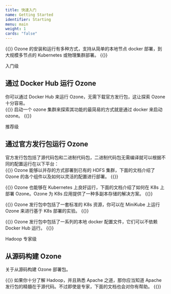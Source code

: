 ```yaml
---
title: 快速入门
name: Getting Started
identifier: Starting
menu: main
weight: 1
cards: "false"
---
```

<!---
  Licensed to the Apache Software Foundation (ASF) under one or more
  contributor license agreements.  See the NOTICE file distributed with
  this work for additional information regarding copyright ownership.
  The ASF licenses this file to You under the Apache License, Version 2.0
  (the "License"); you may not use this file except in compliance with
  the License.  You may obtain a copy of the License at

      http://www.apache.org/licenses/LICENSE-2.0

  Unless required by applicable law or agreed to in writing, software
  distributed under the License is distributed on an "AS IS" BASIS,
  WITHOUT WARRANTIES OR CONDITIONS OF ANY KIND, either express or implied.
  See the License for the specific language governing permissions and
  limitations under the License.
-->


{{<jumbotron title="安装 Ozone">}}
Ozone 的安装和运行有多种方式，支持从简单的本地节点 docker 部署，到大规模多节点的 Kubernetes 或物理集群部署。
{{</jumbotron>}}

<section class="row cardgroup">

<span class="label label-warning label-">入门级</span>

<h2>通过 Docker Hub 运行 Ozone</h2>

你可以通过 Docker Hub 来运行 Ozone，无需下载官方发行包，这让探索 Ozone 十分容易。
<br />
  {{<card title="在 Docker 中启动 ozone" link="start/StartFromDockerHub.zh.md" link-text="Ozone In Docker" image="start/docker.png">}}
  启动一个 ozone 集群来探索其功能的最简易的方式就是通过 docker 来启动 ozone。
  {{</card>}}

</section>

<section class="row cardgroup">

<span class="label label-success">推荐级</span>


<h2>通过官方发行包运行 Ozone</h2>

 官方发行包包括了源代码包和二进制代码包，二进制代码包无需编译就可以根据不同的配置运行在以下平台：
<br />
  {{<card title="在物理集群上运行 Ozone" link="start/OnPrem.zh.md" link-text="On-Prem Ozone Cluster" image="start/hadoop.png">}}
Ozone 能够以并存的方式部署到已有的 HDFS 集群，下面的文档介绍了 Ozone 的各个组件以及如何以灵活的配置进行部署。
  {{</card>}}

  {{<card title="在 K8s 上运行 Ozone" link="start/Kubernetes.zh.md" link-text="Kubernetes" image="start/k8s.png">}}
Ozone 也能够在 Kubernetes 上良好运行，下面的文档介绍了如何在 K8s 上部署 Ozone。Ozone 为 K8s 应用提供了一种多副本存储的解决方案。
  {{</card>}}

  {{<card title="使用 MiniKube 运行 Ozone" link="start/Minikube.zh.md" link-text="Minikube cluster" image="start/minikube.png">}}
Ozone 发行包中包括了一套标准的 K8s 资源，你可以在 MiniKube 上运行 Ozone 来进行基于 K8s 部署的实验。
  {{</card>}}

  {{<card title="在本地节点运行 Ozone 集群" link="start/RunningViaDocker.zh.md" link-text="docker-compose" image="start/docker.png">}}
 Ozone 发行包中包括了一系列的本地 docker 配置文件，它们可以不依赖 Docker Hub 运行。
  {{</card>}}

</section>

<section class="row cardgroup">

<span class="label label-danger">Hadoop 专家级</span>

<h2>从源码构建 Ozone</h2>

 关于从源码构建 Ozone 部署包。</br>

  {{<card title="从源码构建" link="start/FromSource.zh.md" link-text="Build ozone from source" image="start/hadoop.png">}}
如果你十分了解 Hadoop，并且熟悉 Apache 之道，那你应当知道 Apache 发行包的精髓在于源代码。不过即使是专家，下面的文档也会对你有帮助。
  {{</card>}}

</section>
